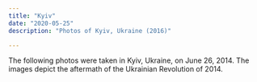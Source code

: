 ```yaml
---
title: "Kyiv"
date: "2020-05-25"
description: "Photos of Kyiv, Ukraine (2016)"

---
```


The following photos were taken in Kyiv, Ukraine, on June 26, 2014. The images depict the aftermath of the Ukrainian Revolution of 2014.
